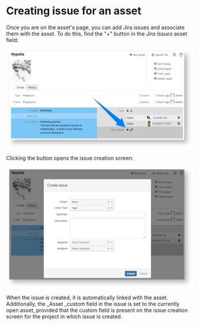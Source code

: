 # Creating issue for an asset

Once you are on the asset's page, you can add Jira issues and associate them with the asset. To do this, find the "+" button in the _Jira Issues_ asset field:

![](../.gitbook/assets/image%20%2847%29.png)



Clicking the button opens the issue creation screen:

![](../.gitbook/assets/image%20%2849%29.png)

When the issue is created, it is automatically linked with the asset. Additionally, the _Asset _custom field in the issue is set to the currently open asset, provided that the custom field is present on the issue creation screen for the project in which issue is created.   



